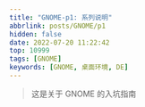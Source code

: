 ```yaml
---
title: "GNOME-p1: 系列说明"
abbrlink: posts/GNOME/p1
hidden: false
date: 2022-07-20 11:22:42
top: 10999
tags: [GNOME]
keywords: [GNOME, 桌面环境, DE]
---
```

> 这是关于 GNOME 的入坑指南
<!-- more -->